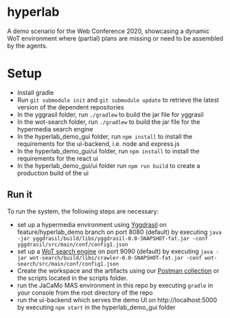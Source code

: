 # hyperlab
A demo scenario for the Web Conference 2020, showcasing a dynamic WoT environment where (partial) plans are missing or need to be assembled by the agents.

# Setup
* Install gradle
* Run `git submodule init` and `git submodule update` to retrieve the latest version of the dependent repositories
* In the yggrasil folder, run `./gradlew` to build the jar file for yggrasil
* In the wot-search folder, run `./gradlew` to build the jar file for the hypermedia search engine
* In the hyperlab_demo_gui folder, run `npm install` to install the requirements for the ui-backend, i.e. node and express.js
* In the hyperlab_demo_gui/ui folder, run `npm install` to install the requirements for the react ui
* In the hyperlab_demo_gui/ui folder run `npm run build` to create a production build of the ui

## Run it
To run the system, the following steps are necessary:
* set up a hypermedia environment using [Yggdrasil](https://github.com/Interactions-HSG/yggdrasil/tree/hyperlab_demo) on feature/hyperlab_demo branch on port 8080 (default) by executing `java -jar yggdrasil/build/libs/yggdrasil-0.0-SNAPSHOT-fat.jar -conf yggdrasil/src/main/conf/config1.json`
* set up a [WoT search engine](https://github.com/Interactions-HSG/wot-search) on port 9090 (default) by executing `java -jar wot-search/build/libs/crawler-0.0-SNAPSHOT-fat.jar -conf wot-search/src/main/conf/config1.json`
* Create the workspace and the artifacts using our [Postman collection](https://www.getpostman.com/collections/f6a89ddd4f3b5900a54f) or the scripts located in the scripts folder.
* run the JaCaMo MAS environment in this repo by executing `gradle` in your console from the root directory of the repo
* run the ui-backend which serves the demo UI on http://localhost:5000 by executing `npm start` in the hyperlab_demo_gui folder
